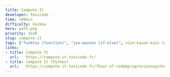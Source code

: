 ```yaml
---
title: Compute It
developer: Toxicode
time: +60min
difficulty: Vaikea
hero: path.png
priority: 1620
slug: compute-it
tags: ["funktio (function)", "jos-muuten (if-else)", niin-kauan-kuin (while)]
links:
- title: Compute It
  url:   https://compute-it.toxicode.fr/
- title: Compute It (Python)
  url:   https://compute-it.toxicode.fr/?hour-of-code&progression=python
---
```


